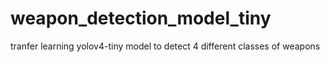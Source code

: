 # weapon_detection_model_tiny
tranfer learning yolov4-tiny model to detect 4 different classes of weapons
